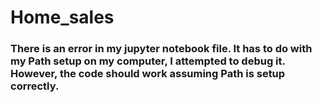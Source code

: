 # Home_sales

### There is an error in my jupyter notebook file.  It has to do with my Path setup on my computer, I attempted to debug it.  However, the code should work assuming Path is setup correctly.  
